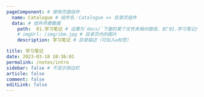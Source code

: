 ```yaml
---
pageComponent: # 使用页面组件
  name: Catalogue # 组件名：Catalogue => 目录页组件
  data: # 组件所需数据
    path:  01.学习笔记 # 设置为`docs/`下面的某个文件夹相对路径，如‘01.学习笔记/01.前端’ 或 ’01.学习笔记‘ (有序号的要带序号)
    # imgUrl: /img/ibm.jpg # 目录页内的图片
    description: 学习笔记 # 目录描述（可加入a标签）

title: 学习笔记
date: 2023-03-18 10:36:01
permalink: /notes/intro
sidebar: false # 不显示侧边栏
article: false
comment: false
editLink: false
---
```

